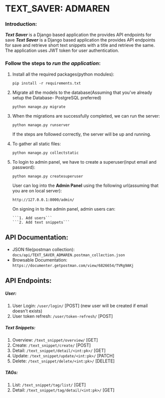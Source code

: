 # TEXT_SAVER: ADMAREN

### Introduction:
_**Text Saver**_ is a Django based application the provides API endpoints for save _**Text Saver**_ is a Django based application the provides API endpoints for save and retrieve short text snippets with a title
 and retrieve the same. The application uses JWT token for user authentication.

### Follow the steps to _run the application_:

1. Install all the required packages(python modules):

    ```pip install -r requirements.txt```

2. Migrate all the models to the database(Assuming that you've already setup the Database- PostgreSQL preferred)
 
    ```python manage.py migrate```
    
3. When the migrations are successfully completed, we can run the server:

    ```python manage.py runserver```
    
    If the steps are followed correctly, the server will be up and running.
 
 4. To gather all static files:
   
    ```python manage.py collectstatic```

 4. To login to admin panel, we have to create a superuser(input email and password):
 
    ```python manage.py createsuperuser```
    
    User can log into the **Admin Panel** using the following url(assuming that you are on local server):
    
        http://127.0.0.1:8000/admin/
    
    On signing in to the admin panel, admin users can:
    
        ```1. Add users```
        ```2. Add text snippets```

## API Documentation:
   - JSON file(postman collection): ``docs/api/TEXT_SAVER_ADMAREN.postman_collection.json``
   - Browsable Documentation: `https://documenter.getpostman.com/view/6826654/TVRg9AKj` 
   
## API Endpoints:
##### User:
1. User Login: `/user/login/` [POST] (new user will be created if email doesn't exists)
2. User token refresh: `/user/token-refresh/` [POST]

##### Text Snippets:
1. Overview: `/text_snippet/overview/` [GET]
2. Create: `/text_snippet/create/` [POST]
3. Detail: `/text_snippet/detail/<int:pk>/` [GET]
4. Update: `/text_snippet/update/<int:pk>/` [PATCH]
5. Delete: `/text_snippet/delete/<int:pk>/` [DELETE]

##### TAGs:
1. List: `/text_snippet/tag/list/` [GET]
2. Detail: `/text_snippet/tag/detail/<int:pk>/` [GET]
